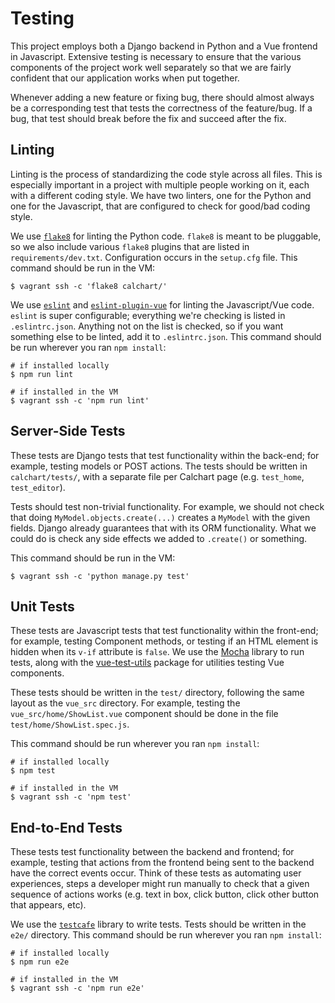 # Testing

This project employs both a Django backend in Python and a Vue frontend in Javascript. Extensive testing is necessary to ensure that the various components of the project work well separately so that we are fairly confident that our application works when put together.

Whenever adding a new feature or fixing bug, there should almost always be a corresponding test that tests the correctness of the feature/bug. If a bug, that test should break before the fix and succeed after the fix.

## Linting

Linting is the process of standardizing the code style across all files. This is especially important in a project with multiple people working on it, each with a different coding style. We have two linters, one for the Python and one for the Javascript, that are configured to check for good/bad coding style.

We use [`flake8`](http://flake8.pycqa.org/en/latest/) for linting the Python code. `flake8` is meant to be pluggable, so we also include various `flake8` plugins that are listed in `requirements/dev.txt`. Configuration occurs in the `setup.cfg` file. This command should be run in the VM:

```
$ vagrant ssh -c 'flake8 calchart/'
```

We use [`eslint`](https://eslint.org/) and [`eslint-plugin-vue`](https://github.com/vuejs/eslint-plugin-vue) for linting the Javascript/Vue code. `eslint` is super configurable; everything we're checking is listed in `.eslintrc.json`. Anything not on the list is checked, so if you want something else to be linted, add it to `.eslintrc.json`. This command should be run wherever you ran `npm install`:

```
# if installed locally
$ npm run lint

# if installed in the VM
$ vagrant ssh -c 'npm run lint'
```

## Server-Side Tests

These tests are Django tests that test functionality within the back-end; for example, testing models or POST actions. The tests should be written in `calchart/tests/`, with a separate file per Calchart page (e.g. `test_home`, `test_editor`).

Tests should test non-trivial functionality. For example, we should not check that doing `MyModel.objects.create(...)` creates a `MyModel` with the given fields. Django already guarantees that with its ORM functionality. What we could do is check any side effects we added to `.create()` or something.

This command should be run in the VM:

```
$ vagrant ssh -c 'python manage.py test'
```

## Unit Tests

These tests are Javascript tests that test functionality within the front-end; for example, testing Component methods, or testing if an HTML element is hidden when its `v-if` attribute is `false`. We use the [Mocha](https://mochajs.org/) library to run tests, along with the [vue-test-utils](https://vue-test-utils.vuejs.org/en/) package for utilities testing Vue components.

These tests should be written in the `test/` directory, following the same layout as the `vue_src` directory. For example, testing the `vue_src/home/ShowList.vue` component should be done in the file `test/home/ShowList.spec.js`.

This command should be run wherever you ran `npm install`:

```
# if installed locally
$ npm test

# if installed in the VM
$ vagrant ssh -c 'npm test'
```

## End-to-End Tests

These tests test functionality between the backend and frontend; for example, testing that actions from the frontend being sent to the backend have the correct events occur. Think of these tests as automating user experiences, steps a developer might run manually to check that a given sequence of actions works (e.g. text in box, click button, click other button that appears, etc).

We use the [`testcafe`](https://devexpress.github.io/testcafe/) library to write tests. Tests should be written in the `e2e/` directory. This command should be run wherever you ran `npm install`:

```
# if installed locally
$ npm run e2e

# if installed in the VM
$ vagrant ssh -c 'npm run e2e'
```
